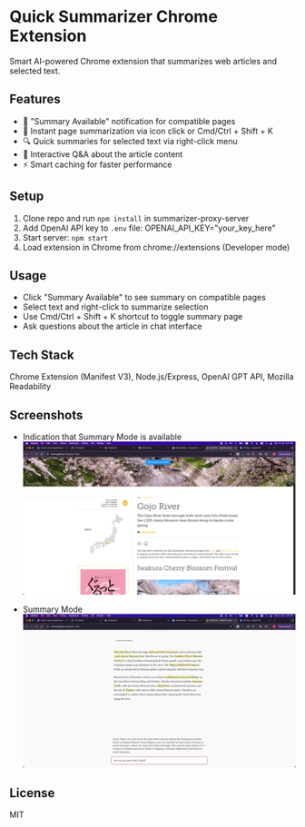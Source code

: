 # Quick Summarizer Chrome Extension

Smart AI-powered Chrome extension that summarizes web articles and selected text.

## Features

- 🔔 "Summary Available" notification for compatible pages
- 💨 Instant page summarization via icon click or Cmd/Ctrl + Shift + K
- 🔍 Quick summaries for selected text via right-click menu
- 💬 Interactive Q&A about the article content
- ⚡️ Smart caching for faster performance

## Setup

1. Clone repo and run `npm install` in summarizer-proxy-server
2. Add OpenAI API key to `.env` file: OPENAI_API_KEY="your_key_here"
3. Start server: `npm start`
4. Load extension in Chrome from chrome://extensions (Developer mode)

## Usage

- Click "Summary Available" to see summary on compatible pages
- Select text and right-click to summarize selection
- Use Cmd/Ctrl + Shift + K shortcut to toggle summary page
- Ask questions about the article in chat interface

## Tech Stack

Chrome Extension (Manifest V3), Node.js/Express, OpenAI GPT API, Mozilla Readability

## Screenshots

- Indication that Summary Mode is available
  ![Indication that Summary Mode is available](screenshots/summary-indication.png)

- Summary Mode
  ![Summary Mode](screenshots/summary-page.png)

## License

MIT
